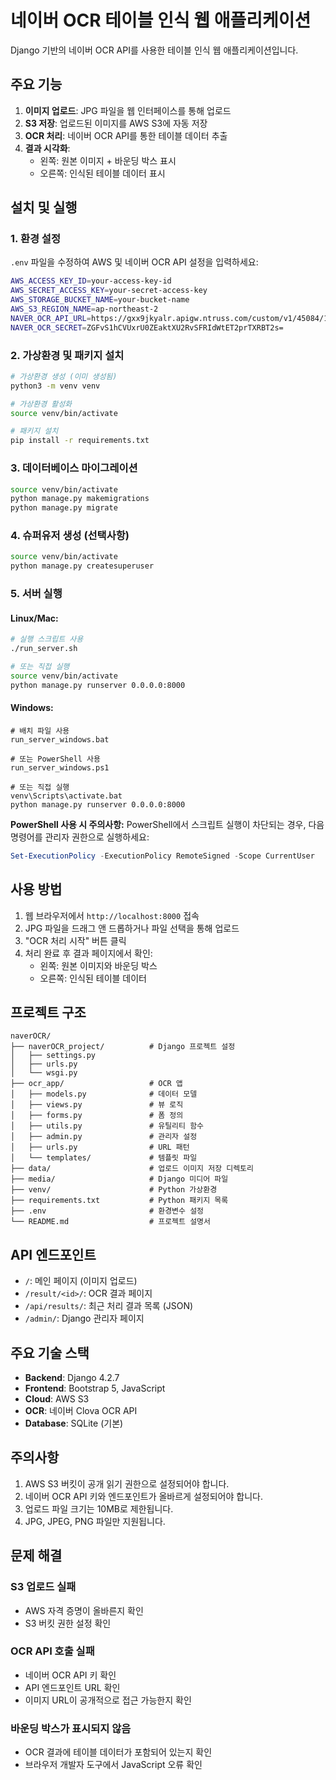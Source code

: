# 네이버 OCR 테이블 인식 웹 애플리케이션

Django 기반의 네이버 OCR API를 사용한 테이블 인식 웹 애플리케이션입니다.

## 주요 기능

1. **이미지 업로드**: JPG 파일을 웹 인터페이스를 통해 업로드
2. **S3 저장**: 업로드된 이미지를 AWS S3에 자동 저장
3. **OCR 처리**: 네이버 OCR API를 통한 테이블 데이터 추출
4. **결과 시각화**: 
   - 왼쪽: 원본 이미지 + 바운딩 박스 표시
   - 오른쪽: 인식된 테이블 데이터 표시

## 설치 및 실행

### 1. 환경 설정

`.env` 파일을 수정하여 AWS 및 네이버 OCR API 설정을 입력하세요:

```bash
AWS_ACCESS_KEY_ID=your-access-key-id
AWS_SECRET_ACCESS_KEY=your-secret-access-key
AWS_STORAGE_BUCKET_NAME=your-bucket-name
AWS_S3_REGION_NAME=ap-northeast-2
NAVER_OCR_API_URL=https://gxx9jkyalr.apigw.ntruss.com/custom/v1/45084/126322645cd06458ae58d8755741bc835005c36d93b372a18efc73b9c3f5d48f/general
NAVER_OCR_SECRET=ZGFvS1hCVUxrU0ZEaktXU2RvSFRIdWtET2prTXRBT2s=
```

### 2. 가상환경 및 패키지 설치

```bash
# 가상환경 생성 (이미 생성됨)
python3 -m venv venv

# 가상환경 활성화
source venv/bin/activate

# 패키지 설치
pip install -r requirements.txt
```

### 3. 데이터베이스 마이그레이션

```bash
source venv/bin/activate
python manage.py makemigrations
python manage.py migrate
```

### 4. 슈퍼유저 생성 (선택사항)

```bash
source venv/bin/activate
python manage.py createsuperuser
```

### 5. 서버 실행

#### Linux/Mac:
```bash
# 실행 스크립트 사용
./run_server.sh

# 또는 직접 실행
source venv/bin/activate
python manage.py runserver 0.0.0.0:8000
```

#### Windows:
```batch
# 배치 파일 사용
run_server_windows.bat

# 또는 PowerShell 사용
run_server_windows.ps1

# 또는 직접 실행
venv\Scripts\activate.bat
python manage.py runserver 0.0.0.0:8000
```

**PowerShell 사용 시 주의사항:**
PowerShell에서 스크립트 실행이 차단되는 경우, 다음 명령어를 관리자 권한으로 실행하세요:
```powershell
Set-ExecutionPolicy -ExecutionPolicy RemoteSigned -Scope CurrentUser
```

## 사용 방법

1. 웹 브라우저에서 `http://localhost:8000` 접속
2. JPG 파일을 드래그 앤 드롭하거나 파일 선택을 통해 업로드
3. "OCR 처리 시작" 버튼 클릭
4. 처리 완료 후 결과 페이지에서 확인:
   - 왼쪽: 원본 이미지와 바운딩 박스
   - 오른쪽: 인식된 테이블 데이터

## 프로젝트 구조

```
naverOCR/
├── naverOCR_project/          # Django 프로젝트 설정
│   ├── settings.py
│   ├── urls.py
│   └── wsgi.py
├── ocr_app/                   # OCR 앱
│   ├── models.py              # 데이터 모델
│   ├── views.py               # 뷰 로직
│   ├── forms.py               # 폼 정의
│   ├── utils.py               # 유틸리티 함수
│   ├── admin.py               # 관리자 설정
│   ├── urls.py                # URL 패턴
│   └── templates/             # 템플릿 파일
├── data/                      # 업로드 이미지 저장 디렉토리
├── media/                     # Django 미디어 파일
├── venv/                      # Python 가상환경
├── requirements.txt           # Python 패키지 목록
├── .env                       # 환경변수 설정
└── README.md                  # 프로젝트 설명서
```

## API 엔드포인트

- `/`: 메인 페이지 (이미지 업로드)
- `/result/<id>/`: OCR 결과 페이지
- `/api/results/`: 최근 처리 결과 목록 (JSON)
- `/admin/`: Django 관리자 페이지

## 주요 기술 스택

- **Backend**: Django 4.2.7
- **Frontend**: Bootstrap 5, JavaScript
- **Cloud**: AWS S3
- **OCR**: 네이버 Clova OCR API
- **Database**: SQLite (기본)

## 주의사항

1. AWS S3 버킷이 공개 읽기 권한으로 설정되어야 합니다.
2. 네이버 OCR API 키와 엔드포인트가 올바르게 설정되어야 합니다.
3. 업로드 파일 크기는 10MB로 제한됩니다.
4. JPG, JPEG, PNG 파일만 지원됩니다.

## 문제 해결

### S3 업로드 실패
- AWS 자격 증명이 올바른지 확인
- S3 버킷 권한 설정 확인

### OCR API 호출 실패
- 네이버 OCR API 키 확인
- API 엔드포인트 URL 확인
- 이미지 URL이 공개적으로 접근 가능한지 확인

### 바운딩 박스가 표시되지 않음
- OCR 결과에 테이블 데이터가 포함되어 있는지 확인
- 브라우저 개발자 도구에서 JavaScript 오류 확인
